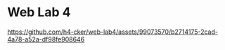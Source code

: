# Web Lab 4

https://github.com/h4-cker/web-lab4/assets/99073570/b2714175-2cad-4a78-a52a-df98fe908646

